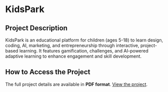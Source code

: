 # KidsPark

## Project Description
KidsPark is an educational platform for children (ages 5-18) to learn design, coding, AI, marketing, and entrepreneurship through interactive, project-based learning. It features gamification, challenges, and AI-powered adaptive learning to enhance engagement and skill development.

## How to Access the Project
The full project details are available in **PDF format**.
[View the project](https://drive.google.com/file/d/10uWL_iijwF0-cxAOwbgh8w6GOAnabMe5/view?usp=sharing).
